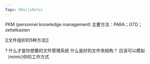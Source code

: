 ```yaml
---
Tags: #DailyNotes 
---
```


PKM (personnel knowledge management)
	主要方法：PARA；GTD；zettelkasten

[[文件组织的5种方法]]


 ? 什么才是你想要的文件管理系统
	 什么是好的文件夹结构？ 应该可以模拟（mimic)你的工作方式
	 
 


